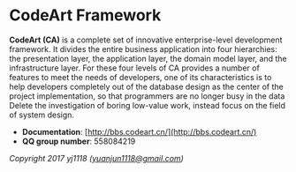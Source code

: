 # CodeArt Framework

**CodeArt (CA)** is a complete set of innovative enterprise-level development framework.
It divides the entire business application into four hierarchies: the presentation layer, the application layer, the domain model layer, and the infrastructure layer. 
For these four levels of CA provides a number of features to meet the needs of developers, one of its characteristics is to help developers completely out of the database design as the center of the project implementation, so that programmers are no longer busy in the data Delete the investigation of boring low-value work, instead focus on the field of system design.


- **Documentation**:		[http://bbs.codeart.cn/](http://bbs.codeart.cn/)
- **QQ group number**:		558084219


*Copyright 2017 yj1118 (yuanjun1118@gmail.com)*